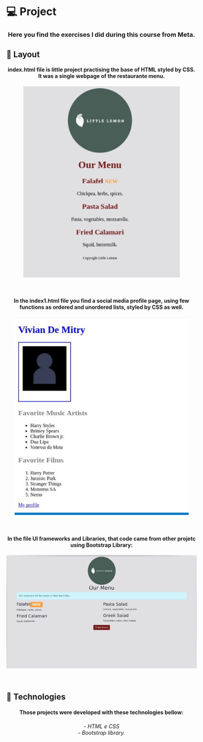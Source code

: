 <h1 align="center># Introduction-to-Front-End-Development-Meta-Course</h1>
           
## 💻 Project

<h3 align="center">Here you find the exercises I did during this course from Meta.</h3>
                  
## 🔖 Layout

<h4 align="center">index.html file is little project practising the base of HTML styled by CSS. It was a single webpage of the restaurante menu.</h4>
  
<p align="center"><img src="https://github.com/viviandemitry/Introduction-to-Front-End-Development-Meta-Course/blob/main/Imagem%20index.%20html.JPG"></p> 
<br>
                                                                                                                                                    
<h4 align="center">In the index1.html file you find a social media profile page, using few functions as ordered and unordered lists, styled by CSS as well.</h4>
  
<p align="center"><img src="https://github.com/viviandemitry/Introduction-to-Front-End-Development-Meta-Course/blob/main/imagem%20index1.%20html.JPG"></p> 
<br>
                                                                                                                                                    
                                                                                                                                                     
<h4 align="center">In the file UI frameworks and Libraries, that code came from other projetc using Bootstrap Library:</h4>
  
<p align="center"><img src="https://github.com/viviandemitry/Introduction-to-Front-End-Development-Meta-Course/blob/main/using%20boostrap.JPG"></p> 
<br>
                                                                                                                                                    

## 🚀 Technologies

<h4 align="center">Those projects were developed with these technologies bellow:</h4>
<h6 align="center">
- HTML e CSS <br>
- Bootstrap library.
</h6>
